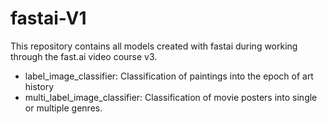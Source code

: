 # fastai-V1

This repository contains all models created with fastai during working through the fast.ai video course v3.

- label_image_classifier: Classification of paintings into the epoch of art history
- multi_label_image_classifier: Classification of movie posters into single or multiple genres.
